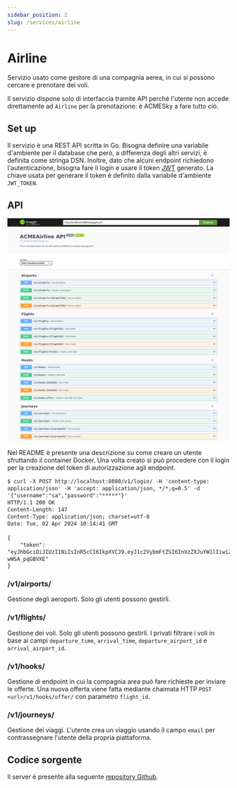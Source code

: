 ```yaml
---
sidebar_position: 2
slug: /services/airline
---
```


# Airline

Servizio usato come gestore di una compagnia aerea, in cui si possono cercare e
prenotare dei voli.

Il servizio dispone solo di interfaccia tramite API perché l'utente non accede
direttamente ad `Airline` per la prenotazione: è ACMESky a fare tutto ciò.

## Set up

Il servizio è una REST API scritta in Go. Bisogna definire una variabile
d'ambiente per il database che però, a differenza degli altri servizi, è
definita come stringa DSN.
Inoltre, dato che alcuni endpoint richiedono l'autenticazione, bisogna fare il
login e usare il token [JWT](https://jwt.io) generato. La chiave usata per
generare il token è definito dalla variabile d'ambiente `JWT_TOKEN`.

## API

![Swagger screenshot](/img/swagger-airline.png)

Nel README è presente una descrizione su come creare un utente sfruttando il
container Docker.
Una volta creato si può procedere con il login per la creazione del token di
autorizzazione agli endpoint.

```
$ curl -X POST http://localhost:8080/v1/login/ -H 'content-type: application/json' -H 'accept: application/json, */*;q=0.5' -d '{"username":"sa","password":"*****"}'
HTTP/1.1 200 OK
Content-Length: 147
Content-Type: application/json; charset=utf-8
Date: Tue, 02 Apr 2024 10:14:41 GMT

{
    "token": "eyJhbGciOiJIUzI1NiIsInR5cCI6IkpXVCJ9.eyJ1c2VybmFtZSI6InVzZXJuYW1lIiwiZXhwIjoxNzEyMDU2NDgxfQ.7R87BuuVkvOwojBpLmJ8OKtKC0B9Iq-wWSA_pqGBVXE"
}
```

### /v1/airports/

Gestione degli aeroporti. Solo gli utenti possono gestirli.

### /v1/flights/

Gestione dei voli. Solo gli utenti possono gestirli. I privati filtrare i voli
in base ai campi `departure_time`, `arrival_time`, `departure_airport_id` e
`arrival_airport_id`.

### /v1/hooks/

Gestione di endpoint in cui la compagnia area può fare richieste per inviare le
offerte. Una nuova offerta viene fatta mediante chaimata HTTP `POST
<url>/v1/hooks/offer/` con parametro `flight_id`.

### /v1/journeys/

Gestione dei viaggi. L'utente crea un viaggio usando il campo `email` per
contrassegnare l'utente della propria piattaforma.

## Codice sorgente

Il server è presente alla seguente [repository Github](https://github.com/acme-sky/airline-service).
